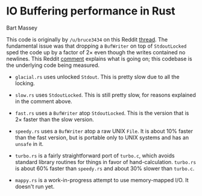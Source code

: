 # IO Buffering performance in Rust
Bart Massey

This code is originally by `/u/bruce3434` on this Reddit
[thread](https://www.reddit.com/r/rust/comments/dogxk8/why_does_buffering_the_already_buffered_stdout/). The
fundamental issue was that dropping a `BufWriter` on top of
`StdoutLocked` sped the code up by a factor of 2× even
though the writes contained no newlines. This Reddit
[comment](https://www.reddit.com/r/rust/comments/dogxk8/why_does_buffering_the_already_buffered_stdout/f5oxnlg?utm_source=share&utm_medium=web2x)
explains what is going on; this codebase is the underlying
code being measured.

* `glacial.rs` uses unlocked `Stdout`. This is pretty slow
  due to all the locking.

* `slow.rs` uses `StdoutLocked`. This is still pretty slow,
  for reasons explained in the comment above.

* `fast.rs` uses a `BufWriter` atop `StdoutLocked`. This is
  the version that is 2× faster than the slow version.

* `speedy.rs` uses a `BufWriter` atop a raw UNIX `File`. It
  is about 10% faster than the fast version, but is portable
  only to UNIX systems and has an `unsafe` in it.

* `turbo.rs` is a fairly straightforward port of `turbo.c`,
  which avoids standard library routines for things in favor
  of hand-calculation. `turbo.rs` is about 60% faster than
  `speedy.rs` and about 30% slower than `turbo.c`.

* `mappy.rs` is a work-in-progress attempt to use
  memory-mapped I/O. It doesn't run yet.
